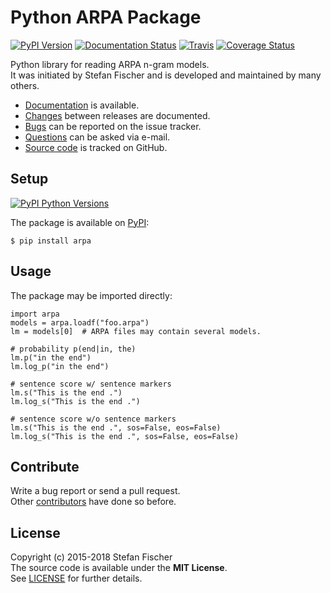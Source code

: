 Python ARPA Package
===================

[![PyPI Version](https://img.shields.io/pypi/v/arpa.svg)](https://pypi.python.org/pypi/arpa) [![Documentation Status](https://readthedocs.org/projects/arpa/badge/?version=latest)](https://arpa.readthedocs.io/en/latest/?badge=latest) [![Travis](https://img.shields.io/travis/sfischer13/python-arpa.svg)](https://travis-ci.org/sfischer13/python-arpa) [![Coverage Status](https://coveralls.io/repos/sfischer13/python-arpa/badge.svg?branch=master&service=github)](https://coveralls.io/github/sfischer13/python-arpa?branch=master)

Python library for reading ARPA n-gram models.  
It was initiated by Stefan Fischer and is developed and maintained by many others.

-   [Documentation](https://readthedocs.org/projects/arpa/badge/?version=latest) is available.
-   [Changes](https://github.com/sfischer13/python-arpa/blob/master/HISTORY.md) between releases are documented.
-   [Bugs](https://github.com/sfischer13/python-arpa/issues) can be reported on the issue tracker.
-   [Questions](mailto:sfischer13@ymail.com) can be asked via e-mail.
-   [Source code](http://github.com/sfischer13/python-arpa) is tracked on GitHub.

Setup
-----

[![PyPI Python Versions](https://img.shields.io/pypi/pyversions/arpa.svg)](https://pypi.python.org/pypi/arpa)

The package is available on [PyPI](https://pypi.python.org/pypi/arpa):

    $ pip install arpa

Usage
-----

The package may be imported directly:

    import arpa
    models = arpa.loadf("foo.arpa")
    lm = models[0]  # ARPA files may contain several models.

    # probability p(end|in, the)
    lm.p("in the end")
    lm.log_p("in the end")

    # sentence score w/ sentence markers
    lm.s("This is the end .")
    lm.log_s("This is the end .")

    # sentence score w/o sentence markers
    lm.s("This is the end .", sos=False, eos=False)
    lm.log_s("This is the end .", sos=False, eos=False)

Contribute
----------

Write a bug report or send a pull request.  
Other [contributors](https://github.com/sfischer13/python-arpa/graphs/contributors) have done so before.

License
-------

Copyright (c) 2015-2018 Stefan Fischer  
The source code is available under the **MIT License**.  
See [LICENSE](https://github.com/sfischer13/python-arpa/blob/master/LICENSE) for further details.
